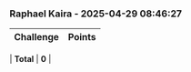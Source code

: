 ### Raphael Kaira - 2025-04-29 08:46:27
| Challenge | Points |
|:----------|-------:|

| **Total** | **0** |

